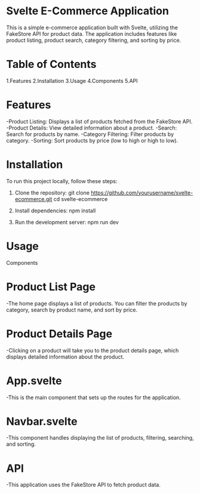 # Svelte E-Commerce Application

This is a simple e-commerce application built with Svelte, utilizing the FakeStore API for product data. The application includes features like product listing, product search, category filtering, and sorting by price.

# Table of Contents
1.Features
2.Installation
3.Usage
4.Components
5.API

# Features
-Product Listing: Displays a list of products fetched from the FakeStore API.
-Product Details: View detailed information about a product.
-Search: Search for products by name.
-Category Filtering: Filter products by category.
-Sorting: Sort products by price (low to high or high to low).

# Installation
To run this project locally, follow these steps:

1. Clone the repository:
    git clone https://github.com/yourusername/svelte-ecommerce.git
    cd svelte-ecommerce
   
2. Install dependencies:
    npm install

3. Run the development server:
   npm run dev

# Usage

Components

# Product List Page
 -The home page displays a list of products. You can filter the products by category, search by product name, and sort by price.


# Product Details Page
 -Clicking on a product will take you to the product details page, which displays detailed information about the product.

 # App.svelte
  -This is the main component that sets up the routes for the application.

# Navbar.svelte
 -This component handles displaying the list of products, filtering, searching, and sorting.

# API
-This application uses the FakeStore API to fetch product data.
